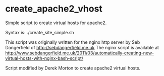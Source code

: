 create_apache2_vhost
====================

Simple script to create virtual hosts for apache2.

Syntax is:
    ./create_site_simple.sh <vhost hostname>

This script was originally written for the nginx http server by Seb Dangerfield of http://sebdangerfield.me.uk
The nginx script is available at http://www.sebdangerfield.me.uk/2011/03/automatically-creating-new-virtual-hosts-with-nginx-bash-script/

Script modified by Derek Morton to create apache2 virtual hosts.